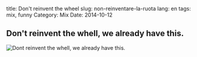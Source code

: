 title: Don't reinvent the wheel
slug: non-reinventare-la-ruota
lang: en
tags: mix, funny
Category: Mix
Date: 2014-10-12

Don't reinvent the whell, we already have this.
-------------------------------------------

![Dont reinvent the whell, we already have this.]({filename}/images/inventare-la-ruota.png)
